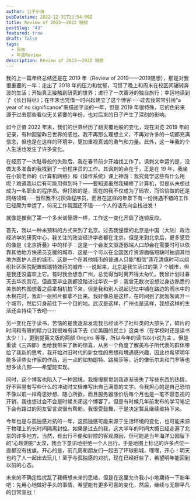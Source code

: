 ```yaml
---
author: 公子小白
pubDatetime: 2022-12-31T23:54:00Z
title: Review of 2022——2022 随想
postSlug: "43"
featured: true
draft: false
tags:
  - 日志
  - 年度Review
description: Review of 2022——2022 随想
---
```


我的上一篇年终总结还是在 2019 年（Review of 2019——2019随想），那是对我很重要的一年：走出了 2018 年的压力和忧郁，习惯了晚上和周末在校区间辗转奔波的生活；开始真正接触到研究的世界；进行了一次香港的独自旅行；幸运地读到了《长日将尽》；在年末也凭借一时兴起建立了这个博客······过去我常常引用“a year of no significance”来描述平淡的一年，但是 2019 年很特殊，它的色彩来源于过去那些看似无关紧要的年份，也对后来的日子产生了深刻的影响。

如今正值 2022 年末，我们的世界经历了翻天覆地般的变化，现在浏览 2019 年的记录，有种回望昨日世界的感觉。我不再那么理想主义，不再对许多的一切都充满信念，但也是在这样的环境中，更加重视真诚的勇气和力量。此外，这一年我的个人生活也发生了许多变化。

在经历了一次耻辱般的失败后，我在春节前夕开始找工作了。讽刺又幸运的是，没做太多准备的我找到了一份程序员的工作。其讽刺的点在于，正是在 19 年，我坐在小箭老师的《计算机网络》和《操作系统》课上神游：我究竟学这些有什么用呢？难道我以后有可能用得到吗？——要知道虽然我辅修了计算机，但是从未想过成为一名职业的程序员。但打脸的是，现在的我不仅成为了码农，而恰恰做的还是网络领域······当然我不讨厌做程序员，而且在这样的年景下有一份待遇不错的工作已经颇为幸运了，何况工作氛围还不错······个人的话先向全栈进发！

就像是推倒了第一个多米诺骨牌一样，工作这一变化开启了连锁反应。

首先，我以一种未预料的方式来到了北京。过去我憧憬的北京是中国（大陆）政治经济学的研究中心，我关注的政治经济学者都在北京。但是来到北京后，更多感受的像是《北京折叠》中的样子：这是一个会发文驱逐低端人口却会在需要时可以依靠其他地方快递员支援的城市、这是一个可以在全国医疗资源面临短缺时抽调其他地方医护人员的城市、这是一个在其他城市的普通人只能“相信”莲花清瘟时可以组织社区医院配置辉瑞特效药的城市······说起来，北京是我生活过的第 7 个城市，但是我还没喜欢上它。有时我会想念广州，总觉得当时离开得太匆忙。我曾计划过春天去华农赏花，但直至毕业我都没踏进过华农一步；我曾无数次设想过身边熟悉的美景的构图想着之后拿相机拍下来，但是我和别人说起记忆中铺在路边的雨水中的木棉花时，我却一张照片都拿不出来。我好像总是这样，在时间到了就匆匆离开一个城市，然后只身前往下一个目的地。武汉是这样，广州也是这样，我想这样的生活还会持续下去吧······

另一变化在于读书，苦恼的是我逐渐发现我已经读不了社科类的大部头了，碎片的时间和有限的精力让我很难有读下去《论美国的民主》这类书（在学校时还是读书太少！），更别提英文版的两部 Origins 等等，所以今年的读书以小说为主 。但是重读《三四郎》也给我带来了新的惊喜，从另一个角度了解美祢子所代表的群体带给了我新的思考，我开始对旧时代的新女性的思想和境遇感兴趣，因此也希望明年能多读些女作家的作品，远一点的如勃朗特、路易莎等，近的像伍尔夫和门罗等也想多读几部——希望能实现。

同时，这个博客也陷入了一种困境。我慢慢察觉到我逐渐丧失了写些东西的热情，好不容易有写些什么的冲动时又很难写出自己满意的文字。令我担心的是自己恐怕不像以前一样奇思妙想、随心所欲。而且服务器涨价后每个月也是一笔不容忽视的开销，我也想过会不会是时候关闭这个博客了。但是有时候几年前发布的学习笔记下会有路过的网友留言说很有帮助，我很受鼓舞，于是决定暂且继续维持下来。

今年也是与孤独感对抗的一年，这孤独感可能来源于生活环境的变化，也可能来源于物理上的长时间隔离封控。如果是过去的我，这大半年的时间大概已经走遍了北京的许多地方。当然，有出行不便和封控的客观原因，但可能是当年海洋公园留下的“心理阴影”太深，我会下意识地拒绝一个人出行，于是地图上标记的许多点位一直都没有拔旗。开心的是，前几周和朋友们一起去了环球影城，嘿嘿，开心！明天也约了人一起出去玩儿！至于与孤独感的对抗，现在已经好些了，希望明年能回到以前的心态。

未来的不确定性扰乱了我畅想未来的思绪，但是在这里允许我小小地期待一下新年吧：先用心地做好手头的事情，希望能有更多可喜的变化，然后，继续与无聊平凡的日常宣战！
